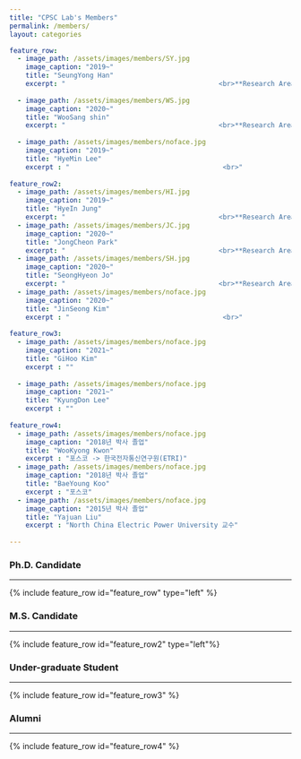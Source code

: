 ```yaml
---
title: "CPSC Lab's Members"
permalink: /members/
layout: categories

feature_row:
  - image_path: /assets/images/members/SY.jpg
    image_caption: "2019~"
    title: "SeungYong Han"
    excerpt: "　　　　　　　　　　　　　　　　　　　　　　　<br>**Research Area text**<br> - Sampled-data control<br> - Robust control<br> - Visual servoing <br><br> **E-mail** : cpsc.seungyong@gmail.com"
    
  - image_path: /assets/images/members/WS.jpg
    image_caption: "2020~"
    title: "WooSang shin"
    excerpt: "　　　　　　　　　　　　　　　　　　　　　　　<br>**Research Area text**<br> - A.I, Deep learning<br> - Machine learning<br> - Computer vision and science <br><br> **E-mail**<br> myshin0512@gmail.com"
    
  - image_path: /assets/images/members/noface.jpg
    image_caption: "2019~"
    title: "HyeMin Lee"
    excerpt : "　　　　　　　　　　　　　　　　　　　　　　　<br>"
    
feature_row2:
  - image_path: /assets/images/members/HI.jpg
    image_caption: "2019~"
    title: "HyeIn Jung"
    excerpt: "　　　　　　　　　　　　　　　　　　　　　　　<br>**Research Area**<br> - robotics <br> - Output feedback Control <br> - 3 DOF hover system <br><br> **E-mail**<br> cpsc.hyein@gmail.com"
  - image_path: /assets/images/members/JC.jpg
    image_caption: "2020~"
    title: "JongCheon Park"
    excerpt: "　　　　　　　　　　　　　　　　　　　　　　　<br>**Research Area**<br> - A.I, Deep learning<br> - Machine learning<br> - Computer vision and science <br><br> **E-mail**<br> cpsc.jongcheon@gmail.com"
  - image_path: /assets/images/members/SH.jpg
    image_caption: "2020~"
    title: "SeongHyeon Jo"
    excerpt: "　　　　　　　　　　　　　　　　　　　　　　　<br>**Research Area**<br> - Machine Learning <br> - Artificial Neural Network <br> - Cyber-Physical systems <br><br> **E-mail**<br>cpsc.seonghyeon@gmail.com"
  - image_path: /assets/images/members/noface.jpg
    image_caption: "2020~"
    title: "JinSeong Kim"
    excerpt : "　　　　　　　　　　　　　　　　　　　　　　　<br>"
    
feature_row3:
  - image_path: /assets/images/members/noface.jpg
    image_caption: "2021~"
    title: "GiHoo Kim"
    excerpt : ""
    
  - image_path: /assets/images/members/noface.jpg
    image_caption: "2021~"
    title: "KyungDon Lee"
    excerpt : ""
    
feature_row4:
  - image_path: /assets/images/members/noface.jpg
    image_caption: "2018년 박사 졸업"
    title: "WooKyong Kwon"
    excerpt : "포스코 -> 한국전자통신연구원(ETRI)"
  - image_path: /assets/images/members/noface.jpg
    image_caption: "2018년 박사 졸업"
    title: "BaeYoung Koo"
    excerpt : "포스코"
  - image_path: /assets/images/members/noface.jpg
    image_caption: "2015년 박사 졸업"
    title: "Yajuan Liu"
    excerpt : "North China Electric Power University 교수"
    
---
```


### Ph.D. Candidate
---
{% include feature_row id="feature_row" type="left" %}

### M.S. Candidate
---
{% include feature_row id="feature_row2" type="left"%}

### Under-graduate Student
---
{% include feature_row id="feature_row3" %}

### Alumni
---
{% include feature_row id="feature_row4" %}

